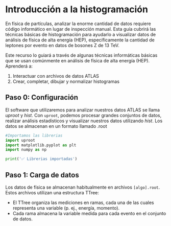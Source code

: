 # Introducción a la histogramación
En física de partículas, analizar la enorme cantidad de datos requiere código informático en lugar de inspección manual. Esta guía cubrirá las técnicas básicas de histogramación para ayudarlo a visualizar datos de análisis de física de alta energía (HEP), específicamente la cantidad de leptones por evento en datos de bosones Z de 13 TeV.

Este recurso lo guiará a través de algunas técnicas informáticas básicas que se usan comúnmente en análisis de física de alta energía (HEP). Aprenderá a:

1. Interactuar con archivos de datos ATLAS
2. Crear, completar, dibujar y normalizar histogramas
    
## Paso 0: Configuración
El software que utilizaremos para analizar nuestros datos ATLAS se llama *uproot* y *hist*. Con `uproot`, podemos procesar grandes conjuntos de datos, realizar análisis estadísticos y visualizar nuestros datos utilizando *hist*. Los datos se almacenan en un formato llamado .root

```python
#Importamos las librerias
import uproot
import matplotlib.pyplot as plt
import numpy as np

print('✅ Librerias importadas')
```

## Paso 1: Carga de datos

Los datos de física se almacenan habitualmente en archivos `[algo].root`. Estos archivos utilizan una estructura TTree:
- El TTree organiza las mediciones en ramas, cada una de las cuales representa una variable (p. ej., energía, momento).
- Cada rama almacena la variable medida para cada evento en el conjunto de datos.